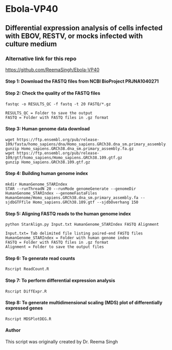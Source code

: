 # Ebola-VP40 
## Differential expression analysis of cells infected with EBOV, RESTV, or mocks infected with culture medium
### Alternative link for this repo
https://github.com/ReemaSingh/Ebola-VP40

#### Step 1: Download the FASTQ files from NCBI BioProject PRJNA1040271
#### Step 2: Check the quality of the FASTQ files
    fastqc -o RESULTS_QC -f fastq -t 20 FASTQ/*.gz

    RESULTS_QC = Folder to save the output
    FASTQ = Folder with FASTQ files in .gz format
    
#### Step 3: Human genome data download
    wget https://ftp.ensembl.org/pub/release-109/fasta/homo_sapiens/dna/Homo_sapiens.GRCh38.dna_sm.primary_assembly.fa.gz
    gunzip Homo_sapiens.GRCh38.dna_sm.primary_assembly.fa.gz
    wget https://ftp.ensembl.org/pub/release-109/gtf/homo_sapiens/Homo_sapiens.GRCh38.109.gtf.gz
    gunzip Homo_sapiens.GRCh38.109.gtf.gz
#### Step 4: Building human genome index
    mkdir HumanGenome_STARIndex
    STAR --runThreadN 20 --runMode genomeGenerate --genomeDir HumanGenome_STARIndex --genomeFastaFiles HumanGenome/Homo_sapiens.GRCh38.dna_sm.primary_assembly.fa --sjdbGTFfile Homo_sapiens.GRCh38.109.gtf --sjdbOverhang 150
#### Step 5: Aligning FASTQ reads to the human genome index
    python StarAlign.py Input.txt HumanGenome_STARIndex FASTQ Alignment

    Input.txt= Tab delimited file listing paired-end FASTQ files
    HumanGenome_STARIndex = Folder with human genome index
    FASTQ = Folder with FASTQ files in .gz format
    Alignment = Folder to save the output files
#### Step 6: To generate read counts
    Rscript ReadCount.R
#### Step 7: To perform differential expression analysis
    Rscript DiffExpr.R
#### Step 8: To generate multidimensional scaling (MDS) plot of differentially expressed genes
    Rscript MDSPlotDEG.R

#### Author
This script was originally created by Dr. Reema Singh

